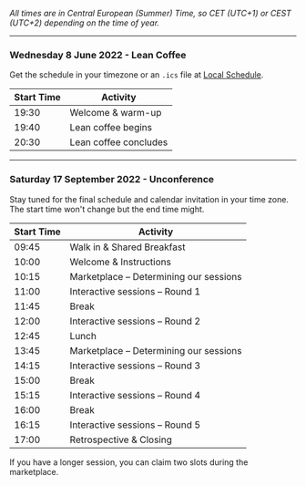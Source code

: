<!--
.. title: Schedule
.. slug: schedule
.. date: 2021-05-14 13:14:47 UTC
.. tags: 
.. category: 
.. link: 
.. description: Friends of Good Software (FroGS) open space conference - schedule
.. type: text
-->

*All times are in Central European (Summer) Time, so CET (UTC+1) or CEST (UTC+2) depending on the time of year.*

---

### <a name="schedule-evening"></a>Wednesday 8 June 2022 - Lean Coffee
Get the schedule in your timezone or an `.ics` file at [Local Schedule](https://localschedule.netlify.app/#v2%3A%7B%22name%22%3A%22FroGS%20Conf%20Lean%20Coffee%22%2C%22day%22%3A%222022-06-08%22%2C%22tz%22%3A%22Europe%2FAmsterdam%22%2C%22sessions%22%3A%7B%221930%22%3A%22Welcome%20%26%20warm-up%22%2C%221940%22%3A%22Lean%20coffee%20begins%22%2C%222030%22%3A%22Lean%20coffee%20concludes%22%7D%7D).

<table class="table table-sm" style="max-width:600px">
  <thead class="thead-light">
    <tr>
      <th scope="col">Start Time</th>
      <th scope="col">Activity</th>
    </tr>
  </thead>
  <tbody>
    <tr class="sched-green">
  		<td>19:30</td>
  		<td>Welcome & warm-up</td>
    </tr>
    <tr class="sched-purple">
      <td>19:40</td>
      <td>Lean coffee begins</td>
    </tr>
    <tr>
      <td>20:30</td>
      <td>Lean coffee concludes</td>
    </tr>
  </tbody>
</table>

---

### <a name="schedule-conference"></a>Saturday 17 September 2022 - Unconference

Stay tuned for the final schedule and calendar invitation in your time zone. The start time won't change but the end time might.

<table class="table table-sm" style="max-width:600px">
  <thead class="thead-light">
    <tr>
      <th scope="col">Start Time</th>
      <th scope="col">Activity</th>
    </tr>
  </thead>
  <tbody>
    <tr>
      <td>09:45</td>
      <td>Walk in & Shared Breakfast</td>
    </tr>
    <tr class="sched-green">
      <td>10:00</td>
      <td>Welcome & Instructions</td>
    </tr>
    <tr class="sched-green">
      <td>10:15</td>
      <td>Marketplace – Determining our sessions</td>
    </tr>
    <tr class="sched-purple">
      <td>11:00</td>
      <td>Interactive sessions – Round 1</td>
    </tr>
    <tr>
      <td>11:45</td>
      <td>Break</td>
    </tr>
    <tr class="sched-purple">
      <td>12:00</td>
      <td>Interactive sessions – Round 2</td>
    </tr>
    <tr>
      <td>12:45</td>
      <td>Lunch</td>
    </tr>
    <tr class="sched-green">
      <td>13:45</td>
      <td>Marketplace – Determining our sessions</td>
    </tr>
    <tr class="sched-purple">
      <td>14:15</td>
      <td>Interactive sessions – Round 3</td>
    </tr>
    <tr>
      <td>15:00</td>
      <td>Break</td>
    </tr>
    <tr class="sched-purple">
      <td>15:15</td>
      <td>Interactive sessions – Round 4</td>
    </tr>
    <tr>
      <td>16:00</td>
      <td>Break</td>
    </tr>
    <tr class="sched-purple">
      <td>16:15</td>
      <td>Interactive sessions – Round 5</td>
    </tr>
    <tr class="sched-green">
      <td>17:00</td>
      <td>Retrospective & Closing</td>
    </tr>
  </tbody>
</table>

If you have a longer session, you can claim two slots during the marketplace.
